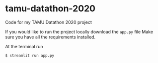 # tamu-datathon-2020
Code for my TAMU Datathon 2020 project

If you would like to run the project locally download the `app.py` file
Make sure you have all the requirements installed.

At the terminal run
```
$ streamlit run app.py
```
